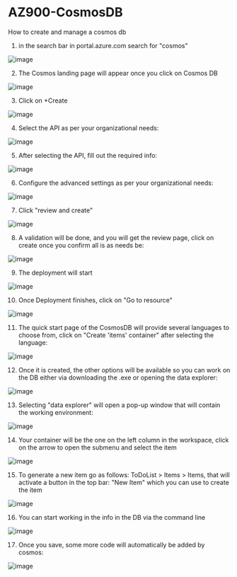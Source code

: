 # AZ900-CosmosDB
How to create and manage a cosmos db

  1) in the search bar in portal.azure.com search for "cosmos"

  ![image](https://user-images.githubusercontent.com/105960409/172482497-af9f6419-32de-435b-b4a4-0d673eb00cf6.png)

  2) The Cosmos landing page will appear once you click on Cosmos DB

  ![image](https://user-images.githubusercontent.com/105960409/172482586-60cce0b6-e25b-4d1e-8927-d53875b8334f.png)

  3) Click on +Create

  ![image](https://user-images.githubusercontent.com/105960409/172482655-001c8e7a-0f1d-4d20-9a61-43c7f7998bb8.png)

  4) Select the API as per your organizational needs: 

  ![image](https://user-images.githubusercontent.com/105960409/172482746-c8488e00-97be-4ddc-a460-c8fe0e59d1bc.png)

  5) After selecting the API, fill out the required info:

  ![image](https://user-images.githubusercontent.com/105960409/172483840-f9725166-8f09-4718-830b-535520b6ac94.png)

  6) Configure the advanced settings as per your organizational needs:

  ![image](https://user-images.githubusercontent.com/105960409/172484025-1a9fbf40-5138-4fac-8533-64a0f48f1537.png)
  
  7) Click "review and create"

  ![image](https://user-images.githubusercontent.com/105960409/172484150-96d9464e-84ed-4664-9743-d1ae02da6468.png)

  8) A validation will be done, and you will get the review page, click on create once you confirm all is as needs be:

  ![image](https://user-images.githubusercontent.com/105960409/172484477-d64e26f9-f176-4f01-a2f4-e2bcd68dfbba.png)

  9) The deployment will start

  ![image](https://user-images.githubusercontent.com/105960409/172484618-1aa848ad-1979-4621-9b73-eeaf0936f3a9.png)

  10) Once Deployment finishes, click on "Go to resource"

  ![image](https://user-images.githubusercontent.com/105960409/172485012-62a0a6fa-51c3-46a1-b4bf-f90a01e2e6a7.png)

  11) The quick start page of the CosmosDB will provide several languages to choose from, click on "Create 'items' container" after selecting the language:

  ![image](https://user-images.githubusercontent.com/105960409/172487344-31d1791d-e65b-4501-9757-8aab405ad48f.png)

  12) Once it is created, the other options will be available so you can work on the DB either via downloading the .exe or opening the data explorer:
  
  ![image](https://user-images.githubusercontent.com/105960409/172487686-315d8985-03aa-40fc-a5e5-031f4df26b38.png)

  13) Selecting "data explorer" will open a pop-up window that will contain the working environment:

  ![image](https://user-images.githubusercontent.com/105960409/172487922-61b8ab7f-9b60-4319-862f-7e664c2dbe96.png)

  14) Your container will be the one on the left column in the workspace, click on the arrow to open the submenu and select the item

  ![image](https://user-images.githubusercontent.com/105960409/172488096-da43c801-efdb-4d2a-a72e-d31dde85625f.png)

  15) To generate a new item go as follows: ToDoList > Items > Items, that will activate a button in the top bar: "New Item" which you can use to create the item

  ![image](https://user-images.githubusercontent.com/105960409/172488288-a8bdc85b-8fdf-4f6d-a2b9-01c4fa609a76.png)

  16) You can start working in the info in the DB via the command line

  ![image](https://user-images.githubusercontent.com/105960409/172488545-0be418a2-7bc3-4b71-b1e2-2ec2a9ef562d.png)

  17) Once you save, some more code will automatically be added by cosmos:

  ![image](https://user-images.githubusercontent.com/105960409/172488643-8c1dbbf7-0a57-4cf9-8805-6787ac7dc435.png)


  
